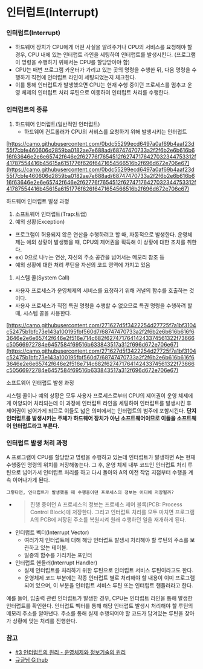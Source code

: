 # 인터럽트(Interrupt)

### **인터럽트(Interrupt)**

- 하드웨어 장치가 CPU에게 어떤 사실을 알려주거나 CPU의 서비스를 요청해야 할 경우, CPU 내에 있는 인터럽트 라인을 세팅하여 인터럽트를 발생시킨다. (프로그램이 명령을 수행하기 위해서는 CPU를 할당받아야 함)
- CPU는 매번 프로그램 카운터가 가리고 있는 곳의 명령을 수행한 뒤, 다음 명령을 수행하기 직전에 인터럽트 라인이 세팅되었는지 체크한다.
- 이를 통해 인터럽트가 발생했으면 CPU는 현재 수행 중이던 프로세스를 멈추고 운영 체제의 인터럽트 처리 루틴으로 이동하여 인터럽트 처리를 수행한다.

### **인터럽트의 종류**

1. 하드웨어 인터럽트(일반적인 인터럽트)
   - 하드웨어 컨트롤러가 CPU의 서비스를 요청하기 위해 발생시키는 인터럽트

[https://camo.githubusercontent.com/0bdc55299ecd6497a0af69b4aaf23d55f7cbfe460606d2859ba0182ae7e688ad/68747470733a2f2f6b2e6b616b616f63646e2e6e65742f646e2f62776f7654512f62747176427032344753312f41787554416b45615a6151776f626f6471654566516b2f696d672e706e67](https://camo.githubusercontent.com/0bdc55299ecd6497a0af69b4aaf23d55f7cbfe460606d2859ba0182ae7e688ad/68747470733a2f2f6b2e6b616b616f63646e2e6e65742f646e2f62776f7654512f62747176427032344753312f41787554416b45615a6151776f626f6471654566516b2f696d672e706e67)

하드웨어 인터럽트 발생 과정

1. 소프트웨어 인터럽트(Trap:트랩)
2. 예외 상황(Exception)

- 프로그램이 허용되지 않은 연산을 수행하려고 할 때, 자동적으로 발생한다. 운영체제는 예외 상황이 발생했을 때, CPU의 제어권을 획득해 이 상황에 대한 조치를 취한다.
- ex) 0으로 나누는 연산, 자신의 주소 공간을 넘어서는 메모리 참조 등
- 예외 상황에 대한 처리 루틴을 자신의 코드 영역에 가지고 있음

1. 시스템 콜(System Call)

- 사용자 프로세스가 운영체제의 서비스를 요청하기 위해 커널의 함수를 호출하는 것이다.
- 사용자 프로세스가 직접 특권 명령을 수행할 수 없으므로 특권 명령을 수행하려 할 때, 시스템 콜을 사용한다.

[https://camo.githubusercontent.com/271627d5f3422254d27725f7a1bf3104c52475b1bfc73e143a100195fbf560d7/68747470733a2f2f6b2e6b616b616f63646e2e6e65742f646e2f516e714c682f62747176414243374561322f73666c50566972784e6457584f69516b633843517a312f696d672e706e67](https://camo.githubusercontent.com/271627d5f3422254d27725f7a1bf3104c52475b1bfc73e143a100195fbf560d7/68747470733a2f2f6b2e6b616b616f63646e2e6e65742f646e2f516e714c682f62747176414243374561322f73666c50566972784e6457584f69516b633843517a312f696d672e706e67)

소프트웨어 인터럽트 발생 과정

시스템 콜이나 예외 상황은 모두 사용자 프로세스로부터 CPU의 제어권이 운영 체제에게 이양되어 처리되는데 이 과정에 인터럽트 라인을 세팅하여 인터럽트를 발생시킨 후 제어권이 넘어가게 되므로 이들도 넓은 의미에서는 인터럽트의 범주에 포함시킨다. **단지 인터럽트를 발생시키는 주체가 하드웨어 장치가 아닌 소프트웨어이므로 이들을 소프트웨어 인터럽트라고 부른다.**

### **인터럽트 발생 처리 과정**

A 프로그램이 CPU를 할당받고 명령을 수행하고 있는데 인터럽트가 발생하면 A는 현재 수행중인 명령의 위치를 저장해놓는다. 그 후, 운영 체제 내부 코드인 인터럽트 처리 루틴으로 넘어가서 인터럽트 처리를 하고 다시 돌아와 A의 이전 작업 지점부터 수행을 계속 이어나가게 된다.

`그렇다면, 인터럽트가 발생했을 때 수행중이던 프로세스의 정보는 어디에 저장될까?`

- > 진행 중이던 A 프로세스의 정보는 프로세스 제어 블록(PCB: Process Control Block)에 저장한다. 그리고 인터럽트 처리를 모두 마치면 프로그램 A의 PCB에 저장된 주소를 복원시켜 원래 수행하던 일을 재개하게 된다.
- 인터럽트 벡터(Interrupt Vector)
  - 여러가지 인터럽트에 대해 해당 인터럽트 발생시 처리해야 할 루틴의 주소를 보관하고 있는 테이블.
  - 일종의 함수를 가리키는 포인터
- 인터럽트 핸들러(Interrupt Handler)
  - 실제 인터럽트를 처리하기 위한 루틴으로 인터럽트 서비스 루틴이라고도 한다.
  - 운영체제 코드 부분에는 각종 인터럽트 별로 처리해야 할 내용이 이미 프로그램되어 있으며, 이 부분을 인터럽트 서비스 루틴 또는 인터럽트 핸들러라고 한다.

예를 들어, 입출력 관련 인터럽트가 발생한 경우, CPU는 인터럽트 라인을 통해 발생한 인터럽트를 확인한다. 인터럽트 벡터를 통해 해당 인터럽트 발생시 처리해야 할 루틴의 메모리 주소를 알아낸다. 주소를 통해 실제 수행되어야 할 코드가 담겨있는 루틴을 찾아가 상황에 맞는 처리를 진행한다.

### **참고**

- [#3 인터럽트의 원리 - 운영체제와 정보기술의 원리](https://real-dongsoo7.tistory.com/m/93?category=784608)
- [규글님 Github](https://github.com/gyoogle/tech-interview-for-developer/blob/master/Computer%20Science/Operation%20System/Interrupt.md)
